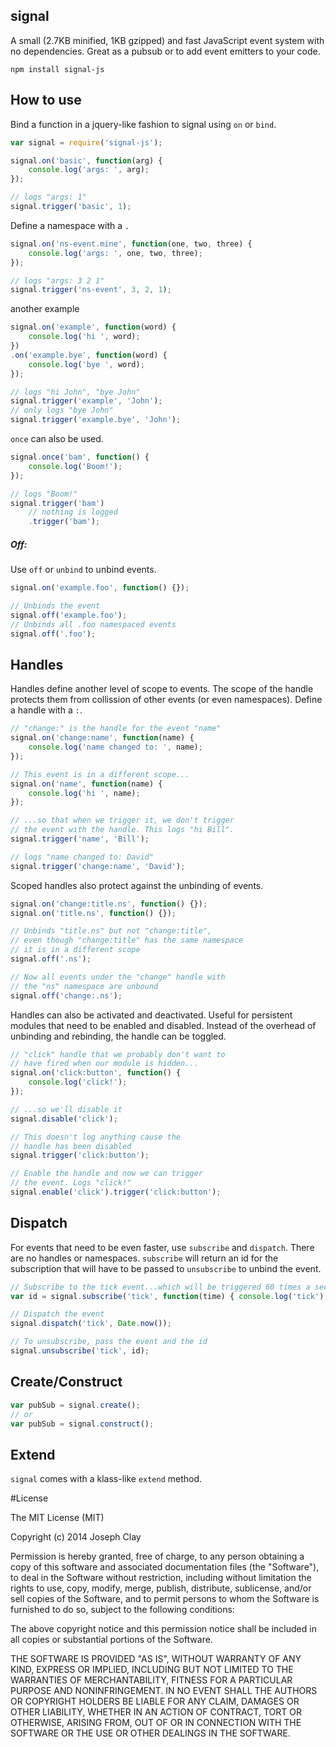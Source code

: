 ## signal
A small (2.7KB minified, 1KB gzipped) and fast JavaScript event system with no dependencies. Great as a pubsub or to add event emitters to your code.

`npm install signal-js`

## How to use
Bind a function in a jquery-like fashion to signal using `on` or `bind`.
```javascript
var signal = require('signal-js');

signal.on('basic', function(arg) {
	console.log('args: ', arg);
});

// logs "args: 1"
signal.trigger('basic', 1);
```
Define a namespace with a `.`
```javascript
signal.on('ns-event.mine', function(one, two, three) {
	console.log('args: ', one, two, three);
});

// logs "args: 3 2 1"
signal.trigger('ns-event', 3, 2, 1);
```
another example
```javascript
signal.on('example', function(word) {
	console.log('hi ', word);
})
.on('example.bye', function(word) {
	console.log('bye ', word);
});

// logs "hi John", "bye John"
signal.trigger('example', 'John');
// only logs "bye John"
signal.trigger('example.bye', 'John');
```

`once` can also be used.
```javascript
signal.once('bam', function() {
	console.log('Boom!');
});

// logs "Boom!"
signal.trigger('bam')
	// nothing is logged
	.trigger('bam');
```

##### Off:
Use `off` or `unbind` to unbind events.
```javascript
signal.on('example.foo', function() {});

// Unbinds the event
signal.off('example.foo');
// Unbinds all .foo namespaced events
signal.off('.foo');
```

## Handles
Handles define another level of scope to events. The scope of the handle protects them from collission of other events (or even namespaces). Define a handle with a `:`.
```javascript
// "change:" is the handle for the event "name"
signal.on('change:name', function(name) {
	console.log('name changed to: ', name);
});

// This event is in a different scope...
signal.on('name', function(name) {
	console.log('hi ', name);
});

// ...so that when we trigger it, we don't trigger
// the event with the handle. This logs "hi Bill".
signal.trigger('name', 'Bill');

// logs "name changed to: David"
signal.trigger('change:name', 'David');
```

Scoped handles also protect against the unbinding of events.
```javascript
signal.on('change:title.ns', function() {});
signal.on('title.ns', function() {});

// Unbinds "title.ns" but not "change:title",
// even though "change:title" has the same namespace
// it is in a different scope
signal.off('.ns');

// Now all events under the "change" handle with
// the "ns" namespace are unbound
signal.off('change:.ns');
```

Handles can also be activated and deactivated. Useful for persistent modules that need to be enabled and disabled. Instead of the overhead of unbinding and rebinding, the handle can be toggled.
```javascript
// "click" handle that we probably don't want to
// have fired when our module is hidden...
signal.on('click:button', function() {
	console.log('click!');
});

// ...so we'll disable it
signal.disable('click');

// This doesn't log anything cause the
// handle has been disabled
signal.trigger('click:button');

// Enable the handle and now we can trigger
// the event. Logs "click!"
signal.enable('click').trigger('click:button');
```

## Dispatch
For events that need to be even faster, use `subscribe` and `dispatch`. There are no handles or namespaces. `subscribe` will return an id for the subscription that will have to be passed to `unsubscribe` to unbind the event.
```javascript
// Subscribe to the tick event...which will be triggered 60 times a second
var id = signal.subscribe('tick', function(time) { console.log('tick'); });

// Dispatch the event
signal.dispatch('tick', Date.now());

// To unsubscribe, pass the event and the id
signal.unsubscribe('tick', id);
```

## Create/Construct
```javascript
var pubSub = signal.create();
// or
var pubSub = signal.construct();
```

## Extend
`signal` comes with a klass-like `extend` method.

#License

The MIT License (MIT)

Copyright (c) 2014 Joseph Clay

Permission is hereby granted, free of charge, to any person obtaining a copy
of this software and associated documentation files (the "Software"), to deal
in the Software without restriction, including without limitation the rights
to use, copy, modify, merge, publish, distribute, sublicense, and/or sell
copies of the Software, and to permit persons to whom the Software is
furnished to do so, subject to the following conditions:

The above copyright notice and this permission notice shall be included in
all copies or substantial portions of the Software.

THE SOFTWARE IS PROVIDED "AS IS", WITHOUT WARRANTY OF ANY KIND, EXPRESS OR
IMPLIED, INCLUDING BUT NOT LIMITED TO THE WARRANTIES OF MERCHANTABILITY,
FITNESS FOR A PARTICULAR PURPOSE AND NONINFRINGEMENT.  IN NO EVENT SHALL THE
AUTHORS OR COPYRIGHT HOLDERS BE LIABLE FOR ANY CLAIM, DAMAGES OR OTHER
LIABILITY, WHETHER IN AN ACTION OF CONTRACT, TORT OR OTHERWISE, ARISING FROM,
OUT OF OR IN CONNECTION WITH THE SOFTWARE OR THE USE OR OTHER DEALINGS IN
THE SOFTWARE.